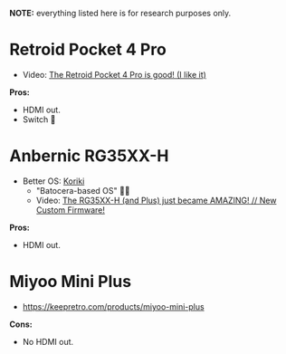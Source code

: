 **NOTE:** everything listed here is for research purposes only.

# Retroid Pocket 4 Pro

- Video: [The Retroid Pocket 4 Pro is good! (I like it)](https://youtu.be/IgwtAxk3DsY)

**Pros:**

- HDMI out.
- Switch 🤫

# Anbernic RG35XX-H

- Better OS: [Koriki](https://github.com/rg35xx-cfw/rg35xx-cfw.github.io)
  - "Batocera-based OS" 🤷‍♂️
  - Video: [The RG35XX-H (and Plus) just became AMAZING! // New Custom Firmware!](https://youtu.be/Lm5W3Y1Ud4o)

**Pros:**

- HDMI out.

# Miyoo Mini Plus

- https://keepretro.com/products/miyoo-mini-plus

**Cons:**

- No HDMI out.
